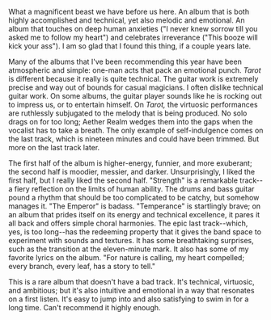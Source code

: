 What a magnificent beast we have before us here. An album that is both highly accomplished and technical, yet also
melodic and emotional. An album that touches on deep human anxieties ("I never knew sorrow till you asked me to follow
my heart") and celebrates irreverance ("This booze will kick your ass"). I am so glad that I found this thing, if a
couple years late.

Many of the albums that I've been recommending this year have been atmospheric and simple: one-man acts that pack an emotional
punch. *Tarot* is different because it really is quite technical. The guitar work is extremely precise and
way out of bounds for casual magicians. I often dislike technical guitar work. 
On some albums, the guitar player sounds like he is
rocking out to impress us, or to entertain himself. On *Tarot,* the virtuosic performances are ruthlessly
subjugated to the melody that is being produced. No solo drags on for too long; Aether Realm wedges
them into the gaps when the vocalist has to take a breath. The only example of self-indulgence comes on the last
track, which is nineteen minutes and could have been trimmed. But more on the last track later.

The first half of the album is higher-energy, funnier, and more exuberant; the second half
is moodier, messier, and darker.
Unsurprisingly, I liked the first half, but I really liked the second half. "Strength" is a remarkable track--a fiery
reflection on the limits of human ability. The drums and bass guitar pound a rhythm that should be too complicated
to be catchy, but somehow manages it. "The Emperor" is badass. "Temperance" is startlingly brave; on an album
that prides itself on its energy and technical excellence, it pares it all back and offers simple
choral harmonies. The epic last track--which, yes, is
too long--has the redeeming property that it gives the band space to experiment with sounds and textures.
It has some breathtaking surprises, such as the transition at the eleven-minute mark. It also has some of my favorite
lyrics on the album. "For nature is calling, my heart compelled; every branch, every leaf, has a story to tell."

This is a rare album that doesn't have a bad track. It's technical, virtuosic, and ambitious; but it's also intuitive
and emotional in a way that resonates on a first listen. It's easy to jump into and also satisfying to swim in
for a long time. Can't recommend it highly enough.
